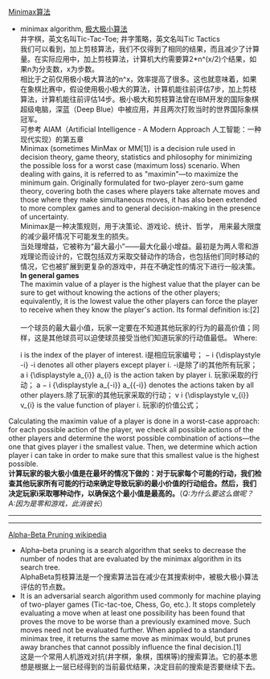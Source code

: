 [Minimax算法](https://en.wikipedia.org/wiki/Minimax)
- minimax algorithm, [极大极小算法](https://www.zhihu.com/question/27221568)</br>
  井字棋，英文名叫Tic-Tac-Toe; 井字策略，英文名叫Tic Tactics </br>
  我们可以看到，加上剪枝算法，我们不仅得到了相同的结果，而且减少了计算量。在实际应用中，加上剪枝算法，计算机大约需要算2*n^(x/2)个结果，如果n为分支数，x为步数。</br>
  相比于之前仅用极小极大算法的n^x，效率提高了很多。这也就意味着，如果在象棋比赛中，假设使用极小极大的算法，计算机能往前评估7步，加上剪枝算法，计算机能往前评估14步。极小极大和剪枝算法曾在IBM开发的国际象棋超级电脑，深蓝（Deep Blue）中被应用，并且两次打败当时的世界国际象棋冠军。</br>
  可参考 AIAM（Artificial Intelligence - A Modern Approach 人工智能：一种现代实现）的第五章</br>
Minimax (sometimes MinMax or MM[1]) is a decision rule used in decision theory, game theory, statistics and philosophy for minimizing the possible loss for a worst case (maximum loss) scenario. When dealing with gains, it is referred to as "maximin"—to maximize the minimum gain. Originally formulated for two-player zero-sum game theory, covering both the cases where players take alternate moves and those where they make simultaneous moves, it has also been extended to more complex games and to general decision-making in the presence of uncertainty.</br>
Minimax是一种决策规则，用于决策论、游戏论、统计、哲学， 用来最大限度的减少最坏情况下可能发生的损失。</br>
当处理增益，它被称为“最大最小”——最大化最小增益。最初是为两人零和游戏理论而设计的，它既包括双方采取交替动作的场合，也包括他们同时移动的情况，它也被扩展到更复杂的游戏中，并在不确定性的情况下进行一般决策。</br>
**In general games**</br>
The maximin value of a player is the highest value that the player can be sure to get without knowing the actions of the other players; equivalently, it is the lowest value the other players can force the player to receive when they know the player's action. Its formal definition is:[2]</br>
[](https://wikimedia.org/api/rest_v1/media/math/render/svg/76d2fe8fe2fc328093c7b0c19e83a0197004a5d3)</br>
一个球员的最大最小值，玩家一定要在不知道其他玩家的行为的最高价值；同样，这是其他球员可以迫使球员接受当他们知道玩家的行动值最低。
Where:

    i is the index of the player of interest. i是相应玩家编号；
    − i {\displaystyle -i} -i denotes all other players except player i. -i是除了i的其他所有玩家；
    a i {\displaystyle a_{i}} a_{i} is the action taken by player i. 玩家i采取的行动；
    a − i {\displaystyle a_{-i}} a_{{-i}} denotes the actions taken by all other players.除了玩家i的其他玩家采取的行动；
    v i {\displaystyle v_{i}} v_{i} is the value function of player i. 玩家i的价值公式；

Calculating the maximin value of a player is done in a worst-case approach: for each possible action of the player, we check all possible actions of the other players and determine the worst possible combination of actions—the one that gives player i the smallest value. Then, we determine which action player i can take in order to make sure that this smallest value is the highest possible.</br>
**计算玩家的极大极小值是在最坏的情况下做的：对于玩家每个可能的行动，我们检查其他玩家所有可能的行动来确定导致玩家i的最小价值的行动组合。然后，我们决定玩家i采取哪种动作，以确保这个最小值是最高的。**（*Q:为什么要这么做呢？ A:因为是零和游戏，此消彼长*）</br>

----
----

[Alpha-Beta Pruning wikipedia](https://en.wikipedia.org/wiki/Alpha%E2%80%93beta_pruning)
- Alpha–beta pruning is a search algorithm that seeks to decrease the number of nodes that are evaluated by the minimax algorithm in its search tree. </br>
AlphaBeta剪枝算法是一个搜索算法旨在减少在其搜索树中，被极大极小算法评估的节点数。
- It is an adversarial search algorithm used commonly for machine playing of two-player games (Tic-tac-toe, Chess, Go, etc.). It stops completely evaluating a move when at least one possibility has been found that proves the move to be worse than a previously examined move. Such moves need not be evaluated further. When applied to a standard minimax tree, it returns the same move as minimax would, but prunes away branches that cannot possibly influence the final decision.[1]</br>
这是一个常用人机游戏对抗(井字棋，象棋，围棋等)的搜索算法。它的基本思想是根据上一层已经得到的当前最优结果，决定目前的搜索是否要继续下去。 </br>


